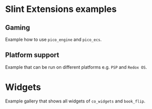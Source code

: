# Slint Extensions examples

## Gaming

Example how to use `pico_engine` and `pico_ecs`.

## Platform support

Example that can be run on different platforms e.g. `PSP` and `Redox OS`.

# Widgets

Example gallery that shows all widgets of `co_widgets` and `book_flip`. 